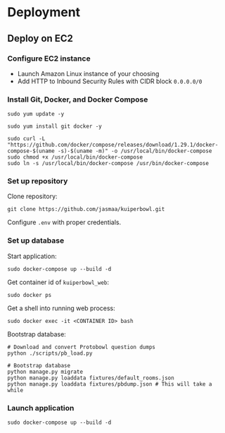 # Deployment

## Deploy on EC2

### Configure EC2 instance

  - Launch Amazon Linux instance of your choosing
  - Add HTTP to Inbound Security Rules with CIDR block `0.0.0.0/0`

### Install Git, Docker, and Docker Compose

    sudo yum update -y

    sudo yum install git docker -y
	
    sudo curl -L "https://github.com/docker/compose/releases/download/1.29.1/docker-compose-$(uname -s)-$(uname -m)" -o /usr/local/bin/docker-compose
    sudo chmod +x /usr/local/bin/docker-compose
    sudo ln -s /usr/local/bin/docker-compose /usr/bin/docker-compose


### Set up repository

Clone repository:

    git clone https://github.com/jasmaa/kuiperbowl.git

Configure `.env` with proper credentials.

### Set up database

Start application:

    sudo docker-compose up --build -d

Get container id of `kuiperbowl_web`:

    sudo docker ps

Get a shell into running web process:

    sudo docker exec -it <CONTAINER ID> bash

Bootstrap database:

    # Download and convert Protobowl question dumps
    python ./scripts/pb_load.py

    # Bootstrap database
    python manage.py migrate
    python manage.py loaddata fixtures/default_rooms.json
    python manage.py loaddata fixtures/pbdump.json # This will take a while

### Launch application

    sudo docker-compose up --build -d

